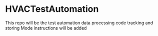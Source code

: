 # HVACTestAutomation
This repo will be the test automation data processing code tracking and storing
Mode instructions will be added
